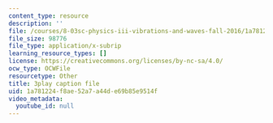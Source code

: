 ```yaml
---
content_type: resource
description: ''
file: /courses/8-03sc-physics-iii-vibrations-and-waves-fall-2016/1a781224f8ae52a7a44de69b85e9514f_Dlhma3z57SA.vtt
file_size: 98776
file_type: application/x-subrip
learning_resource_types: []
license: https://creativecommons.org/licenses/by-nc-sa/4.0/
ocw_type: OCWFile
resourcetype: Other
title: 3play caption file
uid: 1a781224-f8ae-52a7-a44d-e69b85e9514f
video_metadata:
  youtube_id: null
---
```

